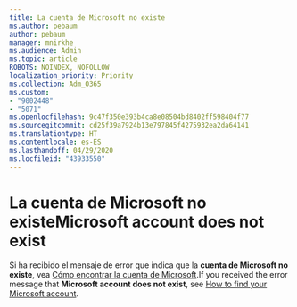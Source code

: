 ```yaml
---
title: La cuenta de Microsoft no existe
ms.author: pebaum
author: pebaum
manager: mnirkhe
ms.audience: Admin
ms.topic: article
ROBOTS: NOINDEX, NOFOLLOW
localization_priority: Priority
ms.collection: Adm_O365
ms.custom:
- "9002448"
- "5071"
ms.openlocfilehash: 9c47f350e393b4ca8e08504bd8402ff598404f77
ms.sourcegitcommit: cd25f39a7924b13e797845f4275932ea2da64141
ms.translationtype: HT
ms.contentlocale: es-ES
ms.lasthandoff: 04/29/2020
ms.locfileid: "43933550"
---
```

# <a name="microsoft-account-does-not-exist"></a><span data-ttu-id="68c2a-102">La cuenta de Microsoft no existe</span><span class="sxs-lookup"><span data-stu-id="68c2a-102">Microsoft account does not exist</span></span>

<span data-ttu-id="68c2a-103">Si ha recibido el mensaje de error que indica que la **cuenta de Microsoft no existe**, vea [Cómo encontrar la cuenta de Microsoft](https://support.microsoft.com/help/13811/microsoft-account-how-to-find).</span><span class="sxs-lookup"><span data-stu-id="68c2a-103">If you received the error message that **Microsoft account does not exist**, see [How to find your Microsoft account](https://support.microsoft.com/help/13811/microsoft-account-how-to-find).</span></span>
